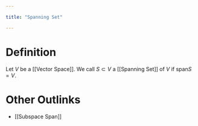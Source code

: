 ```yaml
---

title: "Spanning Set"

---
```

# Definition
Let $V$ be a [[Vector Space]]. We call $S \subset V$ a [[Spanning Set]] of $V$ if $\text{span} S = V$.

# Other Outlinks
- [[Subspace Span]]